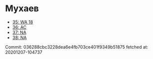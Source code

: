 # Мухаев
- [35: WA 18](35.md)
- [36: AC](36.md)
- [37: NA](37.md)
- [38: NA](38.md)

Commit: 036288cbc3228dea6e4fb703ce401f9349b51875
 fetched at: 20201207-104737
